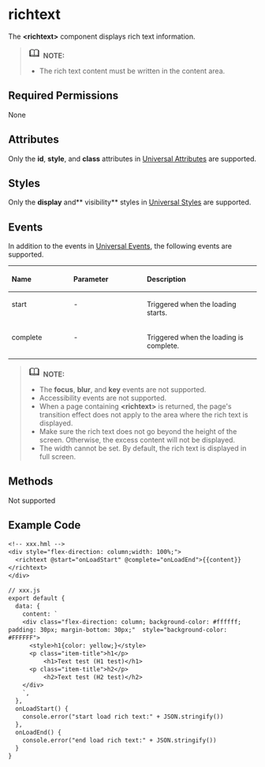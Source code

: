 # richtext<a name="EN-US_TOPIC_0000001173164701"></a>

The  **<richtext\>**  component displays rich text information.

>![](../../public_sys-resources/icon-note.gif) **NOTE:** 
>-   The rich text content must be written in the content area.

## Required Permissions<a name="section11257113618419"></a>

None

## Attributes<a name="section2907183951110"></a>

Only the  **id**,  **style**, and  **class**  attributes in  [Universal Attributes](js-components-common-attributes.md)  are supported.

## Styles<a name="section5775351116"></a>

Only the  **display**  and** visibility**  styles in  [Universal Styles](js-components-common-styles.md)  are supported.

## Events<a name="section17878123517511"></a>

In addition to the events in  [Universal Events](js-components-common-events.md), the following events are supported.

<a name="table13878203565113"></a>
<table><thead align="left"><tr id="row18789355519"><th class="cellrowborder" valign="top" width="24.852485248524854%" id="mcps1.1.4.1.1"><p id="p08781335165113"><a name="p08781335165113"></a><a name="p08781335165113"></a>Name</p>
</th>
<th class="cellrowborder" valign="top" width="29.552955295529554%" id="mcps1.1.4.1.2"><p id="p6878123595117"><a name="p6878123595117"></a><a name="p6878123595117"></a>Parameter</p>
</th>
<th class="cellrowborder" valign="top" width="45.5945594559456%" id="mcps1.1.4.1.3"><p id="p28783359518"><a name="p28783359518"></a><a name="p28783359518"></a>Description</p>
</th>
</tr>
</thead>
<tbody><tr id="row2087803565116"><td class="cellrowborder" valign="top" width="24.852485248524854%" headers="mcps1.1.4.1.1 "><p id="p3878113518516"><a name="p3878113518516"></a><a name="p3878113518516"></a>start</p>
</td>
<td class="cellrowborder" valign="top" width="29.552955295529554%" headers="mcps1.1.4.1.2 "><p id="p187813511516"><a name="p187813511516"></a><a name="p187813511516"></a>-</p>
</td>
<td class="cellrowborder" valign="top" width="45.5945594559456%" headers="mcps1.1.4.1.3 "><p id="p1269067752"><a name="p1269067752"></a><a name="p1269067752"></a>Triggered when the loading starts.</p>
</td>
</tr>
<tr id="row28781235145111"><td class="cellrowborder" valign="top" width="24.852485248524854%" headers="mcps1.1.4.1.1 "><p id="p118810157518"><a name="p118810157518"></a><a name="p118810157518"></a>complete</p>
</td>
<td class="cellrowborder" valign="top" width="29.552955295529554%" headers="mcps1.1.4.1.2 "><p id="p19878535135111"><a name="p19878535135111"></a><a name="p19878535135111"></a>-</p>
</td>
<td class="cellrowborder" valign="top" width="45.5945594559456%" headers="mcps1.1.4.1.3 "><p id="p13878335145119"><a name="p13878335145119"></a><a name="p13878335145119"></a>Triggered when the loading is complete.</p>
</td>
</tr>
</tbody>
</table>

>![](../../public_sys-resources/icon-note.gif) **NOTE:** 
>-   The  **focus**,  **blur**, and  **key**  events are not supported.
>-   Accessibility events are not supported.
>-   When a page containing  **<richtext\>**  is returned, the page's transition effect does not apply to the area where the rich text is displayed.
>-   Make sure the rich text does not go beyond the height of the screen. Otherwise, the excess content will not be displayed.
>-   The width cannot be set. By default, the rich text is displayed in full screen.

## Methods<a name="section14703165113610"></a>

Not supported

## Example Code<a name="section581819591666"></a>

```
<!-- xxx.hml -->
<div style="flex-direction: column;width: 100%;">
  <richtext @start="onLoadStart" @complete="onLoadEnd">{{content}}</richtext>
</div>
```

```
// xxx.js
export default {
  data: {
    content: `
    <div class="flex-direction: column; background-color: #ffffff; padding: 30px; margin-bottom: 30px;"  style="background-color: #FFFFFF">
      <style>h1{color: yellow;}</style>
      <p class="item-title">h1</p>
          <h1>Text test (H1 test)</h1>
      <p class="item-title">h2</p>
          <h2>Text test (H2 test)</h2>
    </div>
    `,
  },
  onLoadStart() {
    console.error("start load rich text:" + JSON.stringify())
  },
  onLoadEnd() {
    console.error("end load rich text:" + JSON.stringify())
  }
}
```

